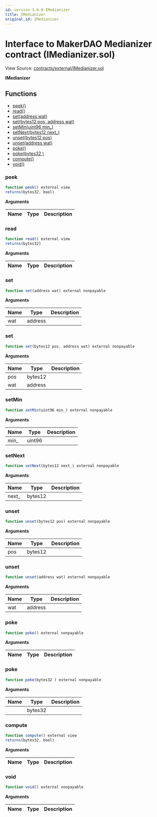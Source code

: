 ```yaml
---
id: version-3.0.0-IMedianizer
title: IMedianizer
original_id: IMedianizer
---
```


# Interface to MakerDAO Medianizer contract (IMedianizer.sol)

View Source: [contracts/external/IMedianizer.sol](../../../contracts/external/IMedianizer.sol)

**IMedianizer**

## Functions

- [peek()](#peek)
- [read()](#read)
- [set(address wat)](#set)
- [set(bytes12 pos, address wat)](#set)
- [setMin(uint96 min_)](#setmin)
- [setNext(bytes12 next_)](#setnext)
- [unset(bytes12 pos)](#unset)
- [unset(address wat)](#unset)
- [poke()](#poke)
- [poke(bytes32 )](#poke)
- [compute()](#compute)
- [void()](#void)

### peek

```js
function peek() external view
returns(bytes32, bool)
```

**Arguments**

| Name        | Type           | Description  |
| ------------- |------------- | -----|

### read

```js
function read() external view
returns(bytes32)
```

**Arguments**

| Name        | Type           | Description  |
| ------------- |------------- | -----|

### set

```js
function set(address wat) external nonpayable
```

**Arguments**

| Name        | Type           | Description  |
| ------------- |------------- | -----|
| wat | address |  | 

### set

```js
function set(bytes12 pos, address wat) external nonpayable
```

**Arguments**

| Name        | Type           | Description  |
| ------------- |------------- | -----|
| pos | bytes12 |  | 
| wat | address |  | 

### setMin

```js
function setMin(uint96 min_) external nonpayable
```

**Arguments**

| Name        | Type           | Description  |
| ------------- |------------- | -----|
| min_ | uint96 |  | 

### setNext

```js
function setNext(bytes12 next_) external nonpayable
```

**Arguments**

| Name        | Type           | Description  |
| ------------- |------------- | -----|
| next_ | bytes12 |  | 

### unset

```js
function unset(bytes12 pos) external nonpayable
```

**Arguments**

| Name        | Type           | Description  |
| ------------- |------------- | -----|
| pos | bytes12 |  | 

### unset

```js
function unset(address wat) external nonpayable
```

**Arguments**

| Name        | Type           | Description  |
| ------------- |------------- | -----|
| wat | address |  | 

### poke

```js
function poke() external nonpayable
```

**Arguments**

| Name        | Type           | Description  |
| ------------- |------------- | -----|

### poke

```js
function poke(bytes32 ) external nonpayable
```

**Arguments**

| Name        | Type           | Description  |
| ------------- |------------- | -----|
|  | bytes32 |  | 

### compute

```js
function compute() external view
returns(bytes32, bool)
```

**Arguments**

| Name        | Type           | Description  |
| ------------- |------------- | -----|

### void

```js
function void() external nonpayable
```

**Arguments**

| Name        | Type           | Description  |
| ------------- |------------- | -----|

